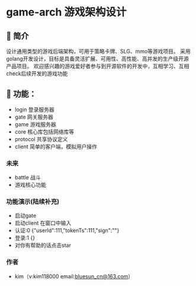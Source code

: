 # game-arch 游戏架构设计


## 📖 简介

设计通用类型的游戏后端架构，可用于策略卡牌、SLG、mmo等游戏项目。
采用golang开发设计，目标是具备灵活扩展、可用性、高性能、高并发的生产级开源产品项目。
欢迎感兴趣的游戏爱好者参与到开源软件的开发中，互相学习、互相check后续开发的游戏功能

## 🚀 功能：

- login 登录服务器
- gate 网关服务器
- game 游戏服务器
- core 核心库包括网络库等
- protocol 共享协议定义
- client 简单的客户端，模拟用户操作

### 未来
- battle 战斗
- 游戏核心功能

### 功能演示(陆续补充)

- 启动gate
- 启动client 在窗口中输入
- 认证:0 {"userId":111,"tokenTs":111,"sign":""}
- 登录:1 {}
- 对你有帮助的话点击star

### 作者
- kim（v:kim118000 email:bluesun_cn@163.com）